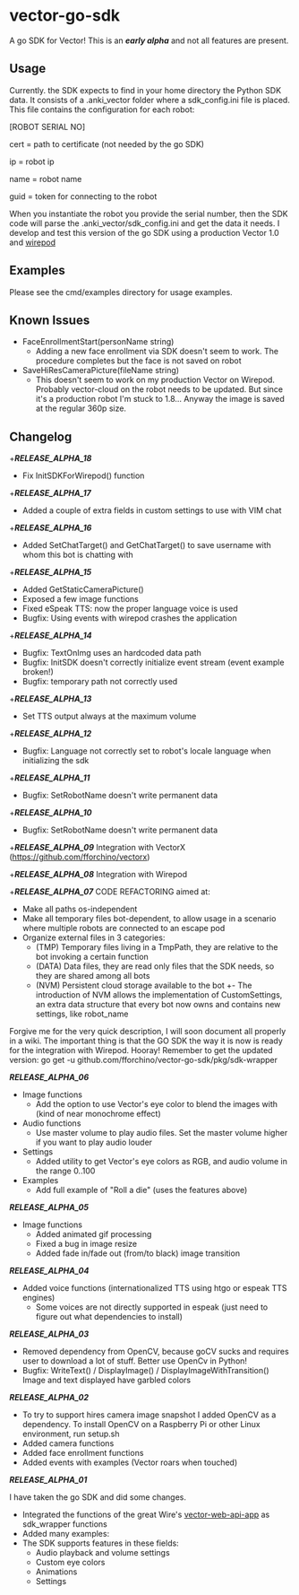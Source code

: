 # vector-go-sdk

A go SDK for Vector! This is an ***early alpha*** and not all features are present.  

## Usage

Currently. the SDK expects to find in your home directory the Python SDK data.
It consists of a .anki_vector folder where a sdk_config.ini file is placed. This file contains the configuration for each robot:

[ROBOT SERIAL NO]

cert = path to certificate (not needed by the go SDK)

ip = robot ip

name = robot name

guid = token for connecting to the robot

When you instantiate the robot you provide the serial number, then the SDK code will parse the .anki_vector/sdk_config.ini and get the data it needs.
I develop and test this version of the go SDK using a production Vector 1.0 and [wirepod](https://github.com/kercre123/wire-pod)

## Examples

Please see the cmd/examples directory for usage examples.

## Known Issues

- FaceEnrollmentStart(personName string)
  - Adding a new face enrollment via SDK doesn't seem to work. The procedure completes but the face is not saved on robot
- SaveHiResCameraPicture(fileName string) 
  - This doesn't seem to work on my production Vector on Wirepod. Probably vector-cloud on the robot needs to be updated. But since it's a production robot I'm stuck to 1.8...
    Anyway the image is saved at the regular 360p size.

## Changelog 

+***RELEASE_ALPHA_18***
- Fix InitSDKForWirepod() function 

+***RELEASE_ALPHA_17***
- Added a couple of extra fields in custom settings to use with VIM chat

+***RELEASE_ALPHA_16***
- Added SetChatTarget() and GetChatTarget() to save username with whom this bot is chatting with

+***RELEASE_ALPHA_15***
- Added GetStaticCameraPicture()
- Exposed a few image functions
- Fixed eSpeak TTS: now the proper language voice is used 
- Bugfix: Using events with wirepod crashes the application

+***RELEASE_ALPHA_14***
- Bugfix: TextOnImg uses an hardcoded data path
- Bugfix: InitSDK doesn't correctly initialize event stream (event example broken!)
- Bugfix: temporary path not correctly used

+***RELEASE_ALPHA_13***
- Set TTS output always at the maximum volume 

+***RELEASE_ALPHA_12***
- Bugfix: Language not correctly set to robot's locale language when initializing the sdk

+***RELEASE_ALPHA_11***
- Bugfix: SetRobotName doesn't write permanent data

+***RELEASE_ALPHA_10***
- Bugfix: SetRobotName doesn't write permanent data

+***RELEASE_ALPHA_09***
Integration with VectorX (https://github.com/fforchino/vectorx)

+***RELEASE_ALPHA_08***
Integration with Wirepod

+***RELEASE_ALPHA_07***
CODE REFACTORING aimed at:
- Make all paths os-independent
- Make all temporary files bot-dependent, to allow usage in a scenario where multiple robots are connected to an escape pod
- Organize external files in 3 categories:
  - (TMP) Temporary files living in a TmpPath, they are relative to the bot invoking a certain function
  - (DATA) Data files, they are read only files that the SDK needs, so they are shared among all bots
  - (NVM) Persistent cloud storage available to the bot
     +- The introduction of NVM allows the implementation of CustomSettings, an extra data structure that every bot
  now owns and contains new settings, like robot_name

Forgive me for the very quick description, I will soon document all properly in a wiki. The important thing is
that the GO SDK the way it is now is ready for the integration with Wirepod. Hooray!
Remember to get the updated version:
go get -u github.com/fforchino/vector-go-sdk/pkg/sdk-wrapper

***RELEASE_ALPHA_06***
- Image functions
  - Add the option to use Vector's eye color to blend the images with (kind of near monochrome effect)
- Audio functions
  - Use master volume to play audio files. Set the master volume higher if you want to play audio louder
- Settings
  - Added utility to get Vector's eye colors as RGB, and audio volume in the range 0..100 
- Examples
  - Add full example of "Roll a die" (uses the features above)

***RELEASE_ALPHA_05***
- Image functions
  - Added animated gif processing
  - Fixed a bug in image resize
  - Added fade in/fade out (from/to black) image transition 

***RELEASE_ALPHA_04***

- Added voice functions (internationalized TTS using htgo or espeak TTS engines)
  - Some voices are not directly supported in espeak (just need to figure out what dependencies to install)

***RELEASE_ALPHA_03***

- Removed dependency from OpenCV, because goCV sucks and requires user to download a lot of stuff. Better use OpenCv in Python!
- Bugfix: WriteText() / DisplayImage() / DisplayImageWithTransition() Image and text displayed have garbled colors

***RELEASE_ALPHA_02***

- To try to support hires camera image snapshot I added OpenCV as a dependency. To install OpenCV on a Raspberry Pi or other Linux environment, run setup.sh
- Added camera functions
- Added face enrollment functions
- Added events with examples (Vector roars when touched)

***RELEASE_ALPHA_01***

I have taken the go SDK and did some changes.
- Integrated the functions of the great Wire's [vector-web-api-app](https://github.com/kercre123/vector-web-api-app) as sdk_wrapper functions
- Added many examples:
- The SDK supports features in these fields: 
  - Audio playback and volume settings
  - Custom eye colors
  - Animations
  - Settings
